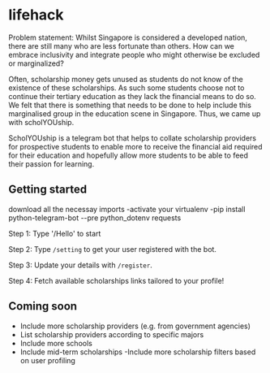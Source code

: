 # lifehack 
Problem statement: Whilst Singapore is considered a developed nation, there are still many who are less fortunate than others. How can we embrace inclusivity and integrate people who might otherwise be excluded or marginalized? 

Often, scholarship money gets unused as students do not know of the existence of these scholarships. As such some students choose not to continue their tertiary education as they lack the financial means to do so. We felt that there is something that needs to be done to help include this marginalised group in the education scene in Singapore. Thus, we came up with scholYOUship.

ScholYOUship is a telegram bot that helps to collate scholarship providers for prospective students
to enable more to receive the financial aid required for their education and hopefully
allow more students to be able to feed their passion for learning.

## Getting started
download all the necessay imports 
-activate your virtualenv 
-pip install python-telegram-bot --pre python_dotenv requests 

Step 1: Type '/Hello' to start

Step 2: Type `/setting` to get your user registered with the bot.

Step 3: Update your details with `/register`.

Step 4: Fetch available scholarships links tailored to your profile!

## Coming soon
- Include more scholarship providers (e.g. from government agencies)
- List scholarship providers according to specific majors
- Include more schools
- Include mid-term scholarships
-Include more scholarship filters based on user profiling
